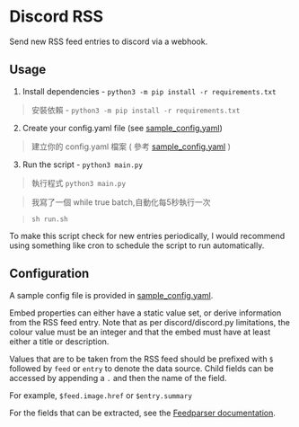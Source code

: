 # Discord RSS
Send new RSS feed entries to discord via a webhook. 

## Usage
1. Install dependencies - `python3 -m pip install -r requirements.txt`

>安裝依賴 - `python3 -m pip install -r requirements.txt`

2. Create your config.yaml file (see [sample_config.yaml](sample_config.yaml))

>建立你的 config.yaml 檔案 ( 參考 [sample_config.yaml](sample_config.yaml) )

3. Run the script - `python3 main.py` 

>執行程式 `python3 main.py` 

>我寫了一個 while true batch,自動化每5秒執行一次

>`sh run.sh`

To make this script check for new entries periodically, I would recommend using something like cron to schedule the script to run automatically.


## Configuration
A sample config file is provided in [sample_config.yaml](sample_config.yaml).

Embed properties can either have a static value set, or derive information from the RSS feed entry.
Note that as per discord/discord.py limitations, the colour value must be an integer and that the embed must have at least either a title or description.

Values that are to be taken from the RSS feed should be prefixed with `$` followed by `feed` or `entry` to denote the data source. 
Child fields can be accessed by appending a `.` and then the name of the field.

For example, `$feed.image.href` or `$entry.summary`

For the fields that can be extracted, see the [Feedparser documentation](https://feedparser.readthedocs.io/en/latest/reference.html).
